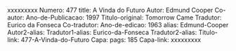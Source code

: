 xxxxxxxxx
Numero: 477
title: A Vinda do Futuro
Autor: Edmund Cooper
Co-autor: 
Ano-de-Publicacao: 1997
Titulo-original: Tomorrow Came
Tradutor: Eurico da Fonseca
Co-tradutor: 
Ano-de-edicao: 1963
alias: Edmund-Cooper
Autor2-alias: 
Tradutor1-alias: Eurico-da-Fonseca
Tradutor2-alias: 
Titulo-link: 477-A-Vinda-do-Futuro
Capa: 
pags: 185
Capa-link: 
xxxxxxxxx